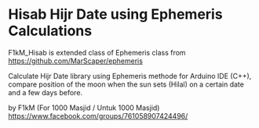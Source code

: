 # Hisab Hijr Date using Ephemeris Calculations
F1kM_Hisab is extended class of Ephemeris class from https://github.com/MarScaper/ephemeris

Calculate Hijr Date library using Ephemeris methode for Arduino IDE (C++), compare position of the moon when the sun sets (Hilal) on a certain date and a few days before.

by F1kM (For 1000 Masjid / Untuk 1000 Masjid) https://www.facebook.com/groups/761058907424496/

